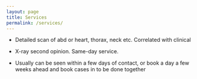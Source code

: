 ```yaml
---
layout: page
title: Services
permalink: /services/
---
```


- Detailed scan of abd or heart, thorax, neck etc.
  Correlated with clinical

- X-ray second opinion. Same-day service.

- Usually can be seen within a few days of contact, or book a day a few weeks ahead and book cases in to be done together